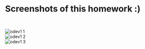 
# Screenshots of this homework :)
<br>

![odev1 1](https://user-images.githubusercontent.com/66425078/191344311-ede9fb7e-880d-41cb-98c6-50bc3341494a.png)
<br />
![odev1 2](https://user-images.githubusercontent.com/66425078/191344335-8d2d2e0c-d9c2-4790-88e6-1f6dbc6be6be.png)
<br />
![odev1 3](https://user-images.githubusercontent.com/66425078/191344348-1e75416b-d935-4616-b4d0-766b33304ed9.png)

